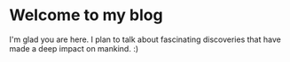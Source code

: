 # Welcome to my blog

I'm glad you are here. I plan to talk about fascinating discoveries that have made a deep impact on mankind. :)
